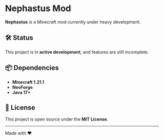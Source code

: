 # Nephastus Mod

**Nephastus** is a Minecraft mod currently under heavy development.

## 🛠 Status

This project is in **active development**, and features are still incomplete.  

## 📦 Dependencies

- **Minecraft 1.21.1**
- **NeoForge**
- **Java 17+**

## 📄 License

This project is open source under the **MIT License**.

---

Made with ❤️